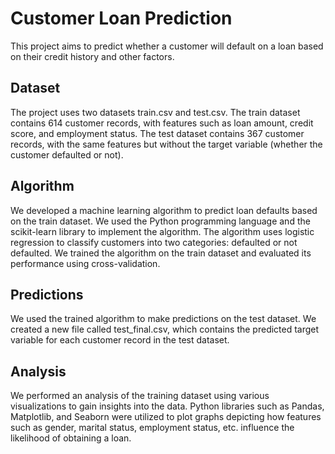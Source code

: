 # Customer Loan Prediction
This project aims to predict whether a customer will default on a loan based on their credit history and other factors.

## Dataset
The project uses two datasets train.csv and test.csv. The train dataset contains 614 customer records, with features such as loan amount, credit score, and employment status. The test dataset contains 367 customer records, with the same features but without the target variable (whether the customer defaulted or not).

## Algorithm
We developed a machine learning algorithm to predict loan defaults based on the train dataset. We used the Python programming language and the scikit-learn library to implement the algorithm. The algorithm uses logistic regression to classify customers into two categories: defaulted or not defaulted. We trained the algorithm on the train dataset and evaluated its performance using cross-validation.

## Predictions
We used the trained algorithm to make predictions on the test dataset. We created a new file called test_final.csv, which contains the predicted target variable for each customer record in the test dataset.

## Analysis
We performed an analysis of the training dataset using various visualizations to gain insights into the data. Python libraries such as Pandas, Matplotlib, and Seaborn were utilized to plot graphs depicting how features such as gender, marital status, employment status, etc. influence the likelihood of obtaining a loan.
